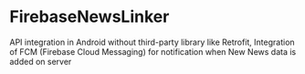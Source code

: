 # FirebaseNewsLinker
API integration in Android without third-party library like Retrofit, Integration of FCM (Firebase Cloud Messaging) for notification when New News data is added on server
